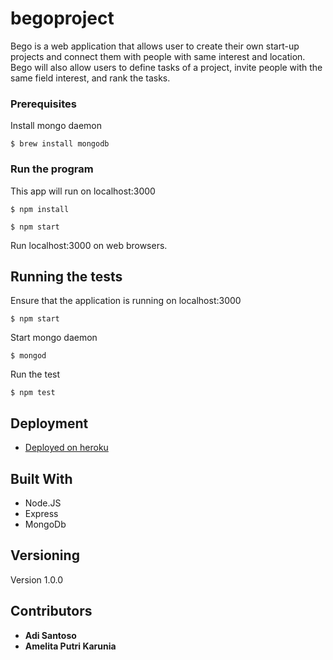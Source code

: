 # begoproject

Bego is a web application that allows user to create their own start-up projects and connect them with people with same interest and location. Bego will also allow users to define tasks of a project, invite people with the same field interest, and rank the tasks.

### Prerequisites
Install mongo daemon
```
$ brew install mongodb
```

### Run the program

This app will run on localhost:3000
```
$ npm install
```
```
$ npm start
```

Run localhost:3000 on web browsers.

## Running the tests
Ensure that the application is running on localhost:3000
```
$ npm start
```
Start mongo daemon
```
$ mongod
```
Run the test
```
$ npm test
```
## Deployment
* [Deployed on heroku](https://begoproject.herokuapp.com/)

## Built With

* Node.JS
* Express
* MongoDb

## Versioning

Version 1.0.0

## Contributors

* **Adi Santoso**
* **Amelita Putri Karunia**
